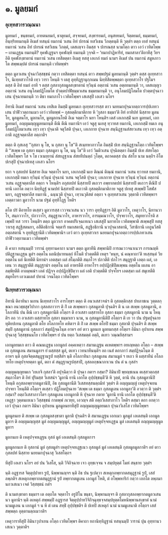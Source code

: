 <h1>๑. มูลยมกํ</h1>
<h3>อุเทฺทสวารวณฺณนา</h3>
<p> มูลยมกํ , ขนฺธยมกํ, อายตนยมกํ, ธาตุยมกํ, สจฺจยมกํ, สงฺขารยมกํ, อนุสยยมกํ, จิตฺตยมกํ, ธมฺมยมกํ, อินฺทฺริยยมกนฺติ อิเมสํ ทสนฺนํ ยมกานํ วเสน อิทํ ปกรณํ ทสวิเธน วิภตฺตนฺติ หิ วุตฺตํฯ ตตฺถ เยสํ ทสนฺนํ ยมกานํ วเสน อิทํ ปกรณํ ทสวิเธน วิภตฺตํ, เตสเญฺจว อิมสฺส จ ปกรณสฺส นามโตฺถ ตาว เอวํ เวทิตโพฺพ – เกนเฎฺฐน ยมกนฺติ? ยุคฬเฎฺฐนฯ ยุคฬญฺหิ ยมกนฺติ วุจฺจติ – ‘ยมกปาฎิหาริยํ, ยมกสาลา’ติอาทีสุ วิยฯ อิติ ยุคฬสงฺขาตานํ ยมกานํ วเสน เทสิตตฺตา อิเมสุ ทสสุ เอเกกํ ยมกํ นามฯ อิเมสํ ปน ยมกานํ สมูหภาวโต สพฺพเมฺปตํ ปกรณํ ยมกนฺติ เวทิตพฺพํฯ</p>


<p>ตตฺถ มูลวเสน ปุจฺฉาวิสฺสชฺชนํ กตฺวา เทสิตตฺตา ทสนฺนํ ตาว สพฺพปฐมํ มูลยมกนฺติ วุตฺตํฯ ตสฺส อุเทฺทสวาโร, นิเทฺทสวาโรติ เทฺว วารา โหนฺติ ฯ เตสุ อุทฺทิฎฺฐานุกฺกเมน นิทฺทิสิตพฺพตฺตา อุเทฺทสวาโร ปฐโมฯ ตสฺส ติ อิทํ ยมกํ อาทิ ฯ ตสฺส กุสลากุสลมูลสงฺขาตานํ ทฺวินฺนํ อตฺถานํ วเสน อตฺถยมกนฺติ วา, เตสเญฺญว อตฺถานํ วเสน อนุโลมปฎิโลมโต ปวตฺตปาฬิธมฺมวเสน ธมฺมยมกนฺติ วา, อนุโลมปฎิโลมโต ปวตฺตปุจฺฉาวเสน ปุจฺฉายมกนฺติ วา ติธา ยมกภาโว เวทิตโพฺพฯ เสเสสุปิ เอเสว นโยฯ</p>


<p>อิทานิ อิเมสํ ยมกานํ วเสน เทสิเต อิมสฺมิํ มูลยมเก อุเทฺทสวารสฺส ตาว นยยมกปุจฺฉาอตฺถวารปฺปเภทวเสน ปาฬิววตฺถานเมว เอวํ เวทิตพฺพํ – กุสลตฺติกมาติกาย หิ ‘กุสลา ธมฺมา’ติ อิทํ อาทิปทํ นิสฺสาย มูลนโย, มูลมูลนโย, มูลกนโย, มูลมูลกนโยติ อิเม จตฺตาโร นยา โหนฺติฯ เตสํ เอเกกสฺมิํ นเย มูลยมกํ, เอกมูลยมกํ, อญฺญมญฺญมูลยมกนฺติ ตีณิ ตีณิ ยมกานิฯ เอวํ จตูสุ นเยสุ ทฺวาทส ยมกานิ, เอเกกสฺมิํ  ยมเก อนุโลมปฎิโลมวเสน เทฺว เทฺว ปุจฺฉาติ จตุวีสติ ปุจฺฉา, เอเกกาย ปุจฺฉาย สนฺนิฎฺฐานสํสยวเสน เทฺว เทฺว อตฺถาติ อฎฺฐจตฺตาลีส อตฺถาติฯ</p>


<p>ตตฺถ ติ กุสเลสุ ‘‘กุสลา นุ โข, น กุสลา นุ โข’’ติ สเนฺทหาภาวโต อิมสฺมิํ ปเท สนฺนิฎฺฐานโตฺถ เวทิตโพฺพฯ ติ ‘‘สเพฺพ เต กุสลา ธมฺมา กุสลมูลา นุ โข, นนุ โข’’ติ เอวํ วิมติวเสน ปุจฺฉิตตฺตา อิมสฺมิํ ปเท สํสยโตฺถ เวทิตโพฺพฯ โส จ โข เวเนยฺยานํ สํสยฎฺฐาเน สํสยทีปนตฺถํ วุโตฺต, ตถาคตสฺส ปน สํสโย นาม นตฺถิฯ อิโต ปเรสุปิ ปุจฺฉาปเทสุ เอเสว นโยฯ</p>


<p>ยถา จ กุสลปทํ นิสฺสาย อิเม จตฺตาโร นยา, เอเกกสฺมิํ นเย ติณฺณํ ติณฺณํ ยมกานํ วเสน ทฺวาทส ยมกานิ, เอเกกสฺมิํ ยมเก ทฺวินฺนํ ทฺวินฺนํ ปุจฺฉานํ วเสน จตุวีสติ ปุจฺฉา; เอเกกาย ปุจฺฉาย ทฺวินฺนํ ทฺวินฺนํ อตฺถานํ วเสน อฎฺฐจตฺตาลีส อตฺถา จ โหนฺติฯ อกุสลปทํ นิสฺสายปิ ตเถวฯ อพฺยากตปทํ นิสฺสายปิ ตเถวฯ ตีณิปิ ปทานิ เอกโต กตฺวา นิทฺทิฎฺฐํ นามปทํ นิสฺสายปิ ตเถวาติ กุสลตฺติกมาติกาย จตูสุ ปเทสุ สเพฺพปิ โสฬส นยา, อฎฺฐจตฺตาลีส ยมกานิ , ฉนฺนวุติ  ปุจฺฉา, เทฺวนวุติสตํ อตฺถา จ อุเทฺทสวเสน วุตฺตาติ เวทิตพฺพาฯ เอตฺตาวตา มูลวาโร นาม ปฐมํ อุทฺทิโฎฺฐ โหติฯ</p>


<p>ตโต ปรํ ติอาทโย ตเสฺสว มูลวารสฺส เววจนวเสน นว วารา อุทฺทิฎฺฐาฯ อิติ มูลวาโร, เหตุวาโร, นิทานวาโร, สมฺภววาโร, ปภววาโร, สมุฎฺฐานวาโร, อาหารวาโร, อารมฺมณวาโร, ปจฺจยวาโร, สมุทยวาโรติ สเพฺพปิ ทส วารา โหนฺติฯ ตตฺถ มูลวาเร อาคตปริเจฺฉเทเนว เสเสสุปิ นยาทโย เวทิตพฺพาติ สเพฺพสุปิ ทสสุ วาเรสุ สฎฺฐิสตนยา, อสีติอธิกานิ จตฺตาริ ยมกสตานิ, สฎฺฐิอธิกานิ นวปุจฺฉาสตานิ, วีสาธิกานิ เอกูนวีสติ อตฺถสตานิ จ อุทฺทิฎฺฐานีติ เวทิตพฺพานิฯ เอวํ ตาว อุเทฺทสวาเร นยยมกปุจฺฉาอตฺถวารปฺปเภทวเสน ปาฬิววตฺถานเมว เวทิตพฺพํฯ</p>


<p>ติ คาถา ทสนฺนมฺปิ วารานํ อุทฺทานคาถา นามฯ ตตฺถ มูลาทีนิ สพฺพานิปิ การณเววจนาเนวฯ การณญฺหิ ปติฎฺฐานเฎฺฐน มูลํฯ อตฺตโน ผลนิปฺผาทนตฺถํ หิโนติ ปวตฺตตีติ เหตุฯ ‘หนฺท, นํ คณฺหาถา’ติ ทเสฺสนฺตํ วิย อตฺตโน ผลํ นิเทตีติ นิทานํฯ เอตสฺมา ผลํ สโมฺภตีติ สมฺภโวฯ ปภวตีติ ปภโวฯ สมุฎฺฐาติ เอตฺถ ผลํ, เอเตน วา สมุฎฺฐาตีติ สมุฎฺฐานํฯ อตฺตโน ผลํ อาหรตีติ อาหาโรฯ อปฺปฎิกฺขิปิตเพฺพน อตฺตโน ผเลน อาลมฺพิยตีติ อาลมฺพณํฯ เอตํ ปฎิจฺจ อปฺปฎิกฺขิปิตฺวา ผลํ เอติ ปวตฺตตีติ ปจฺจโยฯ เอตสฺมา ผลํ สมุเทตีติ สมุทโยฯ เอวเมเตสํ ปทานํ วจนโตฺถ เวทิตโพฺพฯ</p>

</p>


<h3>นิเทฺทสวารวณฺณนา</h3>
<p> อิทานิ ติอาทินา นเยน นิเทฺทสวาโร อารโทฺธฯ ตตฺถ ติ อนวเสสวจนํฯ ติ กุสลตฺติกสฺส ปทภาชเน วุตฺตลกฺขณา อนวชฺชสุขวิปากา  กุสลสภาวาฯ ติ กิํ เต สเพฺพเยว กุสลมูลาติ ปุจฺฉติฯ   ติ น เต สเพฺพ กุสลมูลานิ, อโลภาทีนิ ปน ตีณิ เอว กุสลมูลานีติ อโตฺถฯ ติ อวเสสา ผสฺสาทโย กุสลา ธมฺมา กุสลมูลานิ นาม น โหนฺติฯ อถ วา อวเสสา ผสฺสาทโย กุสลา ธมฺมาเยว นาม, น กุสลมูลานีติปิ อโตฺถฯ ติ เย วา ปน ปฐมปุจฺฉาย ทุติยปเทน กุสลมูลาติ ตโย อโลภาทโย คหิตาฯ ติ กิํ เต สเพฺพ ตโยปิ ธมฺมา กุสลาติ ปุจฺฉติฯ ติ สเพฺพสมฺปิ กุสลมูลานํ กุสลภาวํ สมฺปฎิจฺฉโนฺต อาหฯ อยํ ตาว มูลนเย มูลยมกสฺส อโตฺถฯ อิมินา อุปาเยน สพฺพปุจฺฉาสุ วิสฺสชฺชนนโย เวทิตโพฺพฯ ยํ ปน ยตฺถ วิเสสมตฺตํ อตฺถิ, ตเทว วณฺณยิสฺสามฯ</p>


<p> เอกมูลยมเก ตาว ติ คณนเฎฺฐน เอกมูลกํ อคฺคเหตฺวา สมานเฎฺฐน คเหตพฺพาฯ อยเญฺหตฺถ อโตฺถ – สเพฺพ เต กุสลมูเลน สมานมูลาฯ ยํ ผสฺสสฺส มูลํ, ตเทว เวทนาทีนนฺติฯ อถ เนสํ ตถาภาวํ สมฺปฎิจฺฉโนฺต ติ อาหฯ นฺติ กุสลจิตฺตสมุฎฺฐานรูปํ ทสฺสิตํฯ นฺติ อโลภาทินา กุสลมูเลน สมานมูลํ ฯ ยเถว หิ ผสฺสาทีนํ อโลภาทโย เหตุปจฺจยตฺตา มูลํ, ตถา ตํ สมุฎฺฐานรูปสฺสาปิ, กุสลลกฺขณาภาเวน ปน ตํ น กุสลํฯ</p>


<p> อญฺญมญฺญยมเก ‘เยเกจิ กุสลา’ติ อปุจฺฉิตฺวา ติ ปุจฺฉา กตาฯ กสฺมา? อิมินาปิ พฺยญฺชเนน ตเสฺสวตฺถสฺส สมฺภวโตฯ ติ อิทํ ปุริมสฺส วิเสสนํฯ ‘มูลานิ ยานิ เอกโต อุปฺปชฺชนฺตี’ติ หิ วุตฺตํ, ตานิ ปน กุสลมูลานิปิ โหนฺติ อกุสลอพฺยากตมูลานิปิ, อิธ กุสลมูลานีติ วิเสสทสฺสนตฺถมิทํ วุตฺตํฯ ติ อญฺญมญฺญํ เหตุปจฺจเยน ปจฺจยา โหนฺตีติ อโตฺถฯ ตเสฺสว ปฎิโลมปุจฺฉาย ‘สเพฺพ เต ธมฺมา  กุสลมูเลน เอกมูลา’ติ อวตฺวา ติ วุตฺตํฯ กสฺมา? อตฺถวิเสสาภาวโตฯ กุสลมูเลน เอกมูลาติ หิ ปุจฺฉาย กตาย ‘มูลานิ ยานิ เอกโต อุปฺปชฺชนฺตี’ติ เหฎฺฐา วุตฺตนเยเนว วิสฺสชฺชนํ กาตพฺพํ ภเวยฺย, เอวญฺจ สติ อตฺถวิเสสาภาโว โหติฯ ตสฺมา ตถา อกตฺวา  เอวํ ปุจฺฉา กตาฯ อิมินา อุปาเยน มูลมูลนยาทีสุปิ อญฺญมญฺญมูลยมเก ปุจฺฉาวิเสโส เวทิตโพฺพฯ</p>


<p> มูลมูลนเย ติ สเพฺพ เต กุสลมูลสงฺขาตา มูลาติ ปุจฺฉติฯ ติ สมานเฎฺฐน เอกเมว มูลมูลํ เอเตสนฺติ เอกมูลมูลาฯ ติ อญฺญมญฺญสฺส มูลํ อญฺญมญฺญมูลํ, อญฺญมญฺญมูลํ เหตุปจฺจยเฎฺฐน มูลํ เอเตสนฺติ อญฺญมญฺญมูลมูลาฯ</p>


<p> มูลกนเย ติ เหตุปจฺจยเฎฺฐน กุสลํ มูลํ เอเตสนฺติ กุสลมูลกาฯ</p>


<p> มูลมูลกนเย ติ กุสลานํ มูลํ กุสลมูลํฯ เหตุปจฺจยเฎฺฐเนว กุสลมูลํ มูลํ เอเตสนฺติ กุสลมูลมูลกาติฯ อยํ ตาว กุสลปทํ นิสฺสาย นยยมกปุจฺฉาสุ วิเสสโตฺถฯ</p>


<p> ทีสุปิ เอเสว นโยฯ อยํ ปน วิเสโส, นฺติ วิจิกิจฺฉาย เจว อุทฺธเจฺจน จ สมฺปยุตฺตํ โมหํ สนฺธาย วุตฺตํฯ</p>


<p>   นฺติ อฎฺฐารส จิตฺตุปฺปาทา รูปํ, นิพฺพานญฺจฯ นฺติ อิธ ปน ฐเปตฺวา สเหตุกอพฺยากตสมุฎฺฐานํ รูปํ, เสสํ ลพฺภติฯ สเหตุกอพฺยากตสมุฎฺฐานํ รูปํ อพฺยากตมูเลน เอกมูลํ โหติ, ตํ อโพฺพหาริกํ กตฺวา เอกโต ลพฺภมานกวเสเนว เจตํ วิสฺสชฺชนํ กตํฯ</p>


<p> ติ นามสงฺขาตา ธมฺมาฯ เต อตฺถโต จตฺตาโร อรูปิโน ขนฺธา, นิพฺพานญฺจฯ ติ กุสลากุสลอพฺยากตมูลวเสน นว มูลานิฯ นฺติ อเหตุกํ สพฺพมฺปิ อฎฺฐารส จิตฺตุปฺปาทวิจิกิจฺฉุทฺธจฺจสมฺปยุตฺตโมหนิพฺพานสงฺขาตํ นามํ นามมูเลน น เอกมูลํ ฯ น หิ ตํ เตน สทฺธิํ อุปฺปชฺชติฯ   ติ ปเทปิ สเหตุกํ นามํ นามมูเลนาติ อโตฺถฯ เสสํ สพฺพตฺถ อุตฺตานตฺถเมวาติฯ</p>

</p>


<p> เหตุวาราทีสุปิ อิมินาวุปาเยน อโตฺถ เวทิตโพฺพฯ ติคาถา ยถานิทฺทิฎฺฐานํ ทสนฺนมฺปิ วารานํ ปุน อุทฺทานวเสเนว วุตฺตาติฯ</p>

</p>





